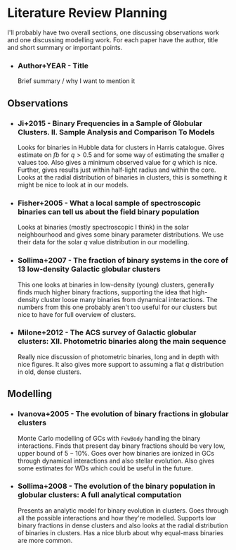 # Literature Review Planning

I'll probably have two overall sections, one discussing observations work and one discussing
modelling work. For each paper have the author, title and short summary or important points.

- ### Author+YEAR - Title

    Brief summary / why I want to mention it

## Observations

- ### Ji+2015 - Binary Frequencies in a Sample of Globular Clusters. II. Sample Analysis and Comparison To Models

    Looks for binaries in Hubble data for clusters in Harris catalogue. Gives estimate on $fb$ for
    $q>0.5$ and for some way of estimating the smaller $q$ values too. Also gives a minimum observed
    value for $q$ which is nice. Further, gives results just within half-light radius and within the
    core. Looks at the radial distribution of binaries in clusters, this is something it might be
    nice to look at in our models.

- ### Fisher+2005 - What a local sample of spectroscopic binaries can tell us about the field binary population

    Looks at binaries (mostly spectroscopic I think) in the solar neighbourhood and gives some
    binary parameter distributions. We use their data for the solar $q$ value distribution in our
    modelling.

- ### Sollima+2007 - The fraction of binary systems in the core of 13 low-density Galactic globular clusters

    This one looks at binaries in low-density (young) clusters, generally finds much higher binary
    fractions, supporting the idea that high-density cluster loose many binaries from dynamical
    interactions. The numbers from this one probably aren't too useful for our clusters but nice to
    have for full overview of clusters.

- ### Milone+2012 - The ACS survey of Galactic globular clusters: XII. Photometric binaries along the main sequence

    Really nice discussion of photometric binaries, long and in depth with nice figures. It also gives more support to assuming a flat $q$ distribution in old, dense clusters.

## Modelling

- ### Ivanova+2005 - The evolution of binary fractions in globular clusters

    Monte Carlo modelling of GCs with `FewBody` handling the binary interactions. Finds that present
    day binary fractions should be very low, upper bound of $5-10\%$. Goes over how binaries are
    ionized in GCs through dynamical interactions and also stellar evolution. Also gives some
    estimates for WDs which could be useful in the future.

- ### Sollima+2008 - The evolution of the binary population in globular clusters: A full analytical computation

    Presents an analytic model for binary evolution in clusters. Goes through all the possible
    interactions and how they're modelled. Supports low binary fractions in dense clusters and also
    looks at the radial distribution of binaries in clusters. Has a nice blurb about why equal-mass
    binaries are more common.
